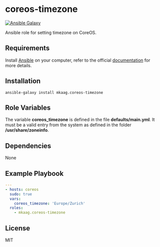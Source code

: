 coreos-timezone
===============

[![Ansible Galaxy](https://img.shields.io/badge/galaxy-mkaag.coreos--timezone-660198.svg)](https://galaxy.ansible.com/list#/roles/2572)

Ansible role for setting timezone on CoreOS.

Requirements
------------

Install [Ansible](http://www.ansible.com) on your computer, refer to the official [documentation](http://docs.ansible.com/intro_installation.html) for more details.

Installation
------------

`ansible-galaxy install mkaag.coreos-timezone`

Role Variables
--------------

The variable **coreos_timezone** is defined in the file **defaults/main.yml**. 
It must be a valid entry from the system as defined in the folder **/usr/share/zoneinfo**.

Dependencies
------------

None

Example Playbook
----------------

```yml
---
- hosts: coreos
  sudo: true
  vars:
    coreos_timezone: 'Europe/Zurich'
  roles:
    - mkaag.coreos-timezone
```

License
-------

MIT